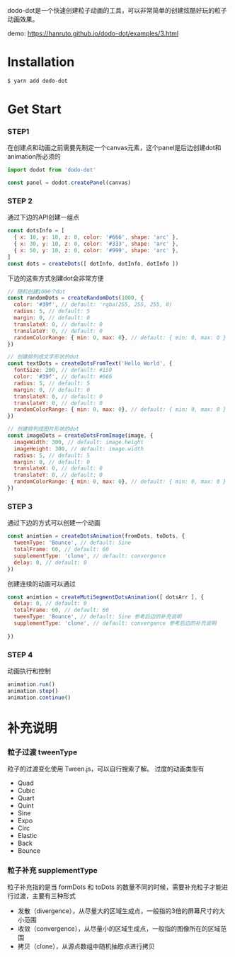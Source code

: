 dodo-dot是一个快速创建粒子动画的工具，可以非常简单的创建炫酷好玩的粒子动画效果。

demo: https://hanruto.github.io/dodo-dot/examples/3.html

# Installation

``` sh
$ yarn add dodo-dot
```

# Get Start

### STEP1  

在创建点和动画之前需要先制定一个canvas元素，这个panel是后边创建dot和animation所必须的

``` js
import dodot from 'dodo-dot'

const panel = dodot.createPanel(canvas)
```

### STEP 2  

通过下边的API创建一组点

``` js
const dotsInfo = [
  { x: 10, y: 10, z: 0, color: '#666', shape: 'arc' },
  { x: 30, y: 10, z: 0, color: '#333', shape: 'arc' },
  { x: 50, y: 10, z: 0, color: '#999', shape: 'arc' },
]
const dots = createDots([ dotInfo, dotInfo, dotInfo ])
```

下边的这些方式创建dot会非常方便

``` js
// 随机创建1000个dot
const randomDots = createRandomDots(1000, {
  color: '#39f', // default: 'rgba(255, 255, 255, 0)
  radius: 5, // default: 5
  margin: 0, // default: 0
  translateX: 0, // default: 0
  translateY: 0, // default: 0
  randomColorRange: { min: 0, max: 0}, // default: { min: 0, max: 0 }
}) 

// 创建排列成文字形状的dot
const textDots = createDotsFromText('Hello World', {
  fontSize: 200, // default: #150
  color: '#39f', // default: #666
  radius: 5, // default: 5
  margin: 0, // default: 0
  translateX: 0, // default: 0
  translateY: 0, // default: 0
  randomColorRange: { min: 0, max: 0}, // default: { min: 0, max: 0 }
})

// 创建排列成图片形状的dot
const imageDots = createDotsFromImage(image, {
  imageWidth: 300, // default: image.height
  imageHeight: 300, // default: image.width
  radius: 5, // default: 5
  margin: 0, // default: 0
  translateX: 0, // default: 0
  translateY: 0, // default: 0
  randomColorRange: { min: 0, max: 0}, // default: { min: 0, max: 0 }
})
```

### STEP 3

通过下边的方式可以创建一个动画

``` js
const animtion = createDotsAnimation(fromDots, toDots, {
  tweenType: 'Bounce', // default: Sine
  totalFrame: 60, // default: 60
  supplementType: 'clone', // default: convergence
  delay: 0, // default: 0
})

```

创建连续的动画可以通过

``` js
const animtion = createMutiSegmentDotsAnimation([ dotsArr ], {
  delay: 0, // default: 0
  totalFrame: 60, // default: 60
  tweenType: 'Bounce', // default: Sine 参考后边的补充说明
  supplementType: 'clone', // default: convergence 参考后边的补充说明
  
})
```

### STEP 4

动画执行和控制

``` js
animation.run()
animation.stop()
animation.continue()
```

# 补充说明

### 粒子过渡 tweenType

粒子的过渡变化使用 Tween.js，可以自行搜索了解。
过度的动画类型有  
- Quad
- Cubic
- Quart
- Quint
- Sine
- Expo
- Circ
- Elastic
- Back
- Bounce

### 粒子补充 supplementType

粒子补充指的是当 formDots 和 toDots 的数量不同的时候，需要补充粒子才能进行过渡，主要有三种形式

- 发散（divergence），从尽量大的区域生成点，一般指的3倍的屏幕尺寸的大小范围  
- 收敛（convergence），从尽量小的区域生成点，一般指的图像所在的区域范围  
- 拷贝（clone），从源点数组中随机抽取点进行拷贝
